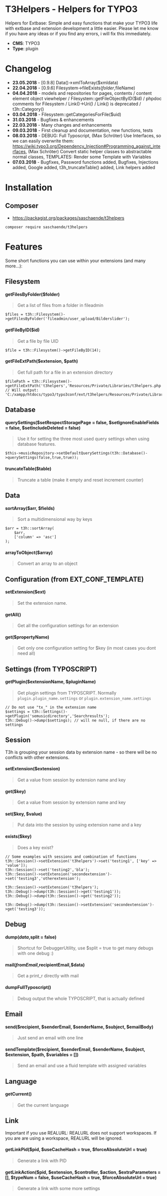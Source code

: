 # T3Helpers - Helpers for TYPO3

Helpers for Extbase: Simple and easy functions that make your TYPO3 life with extbase and extension development a little easier. Please let me know if you have any ideas or if you find any errors, i will fix this immediately.

* **CMS**: TYPO3
* **Type**: plugin

# Changelog

* **23.05.2018** - [0.9.8] Data()->xmlToArray($xmldata)
* **22.04.2018** - [0.9.6] Filesystem->fileExists($folder,$fileName)
* **04.04.2018** - models and repositories for pages, contents / content element object viewhelper / Filesystem::getFileObjectByID($id) / phpdoc comments for Filesystem / Link()->Uri() / Link() is deprecated / t3h::Category()
* **03.04.2018** - Filesystem::getCategoriesForFile($uid)
* **31.03.2018** - Bugfixes & enhancements
* **22.03.2018** - Many changes and enhancements
* **09.03.2018** - First cleanup and documentation, new functions, tests
* **08.03.2018** - DEBUG: Full Typoscript, (Max Schröter) Use Interfaces, so we can easily overwrite them: https://wiki.typo3.org/Dependency_Injection#Programming_against_interfaces, (Max Schröter) Convert static helper classes to abstractable normal classes, TEMPLATES: Render some Template with Variables
* **07.03.2018** - Bugfixes, Password functions added, Bugfixes, Injections added, Google added, t3h_truncateTable() added, Link helpers added

# Installation

## Composer

* https://packagist.org/packages/saschaende/t3helpers

``composer require saschaende/t3helpers``

# Features

Some short functions you can use within your extensions (and many more...):


## Filesystem

#### getFilesByFolder($folder)

> Get a list of files from a folder in fileadmin

```
$files = t3h::Filesystem()->getFilesByFolder('fileadmin/user_upload/Bilderslider');
```

#### getFileByID($id)

> Get a file by file UID

````
$file = t3h::Filesystem()->getFileByID(14);
````

#### getFileExtPath($extension, $path)

> Get full path for a file in an extension directory

````
$filePath = t3h::Filesystem()->getFileExtPath('t3helpers','Resources/Private/Libraries/t3helpers.php');
// Will output: 'C:/xampp/htdocs/typo3/typo3conf/ext/t3helpers/Resources/Private/Libraries/t3helpers.php'
````







## Database

#### querySettings($setRespectStoragePage = false, $setIgnoreEnableFields = false, $setIncludeDeleted = false)

> Use it for setting the three most used query settings when using database features.

```
$this->musicRepository->setDefaultQuerySettings(t3h::Database()->querySettings(false,true,true));
```
#### truncateTable($table)

> Truncate a table (make it empty and reset increment counter)







## Data

#### sortArray($arr, $fields)

> Sort a multidimensional way by keys

```
$arr = t3h::sortArray(
    $arr,
    ['column' => 'asc']
);
```

#### arrayToObject($array)

> Convert an array to an object







## Configuration (from EXT_CONF_TEMPLATE)

#### setExtension($ext)

> Set the extension name.

#### getAll()

> Get all the configuration settings for an extension

#### get($propertyName)

> Get only one configuration setting for $key (in most cases you dont need all)






## Settings (from TYPOSCRIPT)

#### getPlugin($extensionName, $pluginName)

> Get plugin settings from TYPOSCRIPT. Normally ``plugin.plugin_name.settings`` or ``plugin.extension_name.settings`` 

````
// Do not use "tx_" in the extension name
$settings = t3h::Settings()->getPlugin('semusicdirectory','Searchresults');
t3h::Debug()->dump($settings); // will ne null, if there are no settings
````








## Session

T3h is grouping your session data by extension name - so there will be no conflicts with other extensions.

#### setExtension($extension)

> Get a value from session by extension name and key

#### get($key)

> Get a value from session by extension name and key

#### set($key, $value)

> Put data into the session by using extension name and a key

#### exists($key)

> Does a key exist?

````
// Some examples with sessions and combination of functions
t3h::Session()->setExtension('t3helpers')->set('testing1', ['key' => 'value']);
t3h::Session()->set('testing2','bla');
t3h::Session()->setExtension('secondextension')->set('testing3','otherextension');

t3h::Session()->setExtension('t3helpers');
t3h::Debug()->dump(t3h::Session()->get('testing1'));
t3h::Debug()->dump(t3h::Session()->get('testing2'));

t3h::Debug()->dump(t3h::Session()->setExtension('secondextension')->get('testing3'));
````






## Debug

#### dump($data,$split = false)

> Shortcut for DebuggerUtility, use $split = true to get many debugs with one debug :)

#### mail($fromEmail,$recipientEmail,$data)

> Get a print_r directly with mail

#### dumpFullTyposcript()

> Debug output the whole TYPOSCRIPT, that is actually defined




## Email

#### send($recipient, $senderEmail, $senderName, $subject, $emailBody)

> Just send an email with one line

#### sendTemplate($recipient, $senderEmail, $senderName, $subject, $extension, $path, $variables = [])

> Send an email and use a fluid template with assigned variables





## Language

#### getCurrent()

> Get the current language






## Link

Important if you use REALURL: REALURL does not support workspaces. If you are are using a workspace, REALURL will be ignored.

#### getLinkPid($pid, $useCacheHash = true, $forceAbsoluteUrl = true)

> Generate a link with PID

#### getLinkAction($pid, $extension, $controller, $action, $extraParameters = [], $typeNum = false, $useCacheHash = true, $forceAbsoluteUrl = true)

> Generate a link with some more settings
